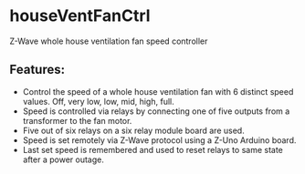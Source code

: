 # houseVentFanCtrl

Z-Wave whole house ventilation fan speed controller

## Features:
* Control the speed of a whole house ventilation fan with 6 distinct speed values.
Off, very low, low, mid, high, full.
* Speed is controlled via relays by connecting one of five outputs from a transformer to the fan motor.
* Five out of six relays on a six relay module board are used.
* Speed is set remotely via Z-Wave protocol using a Z-Uno Arduino board.
* Last set speed is remembered and used to reset relays to same state after a power outage.
